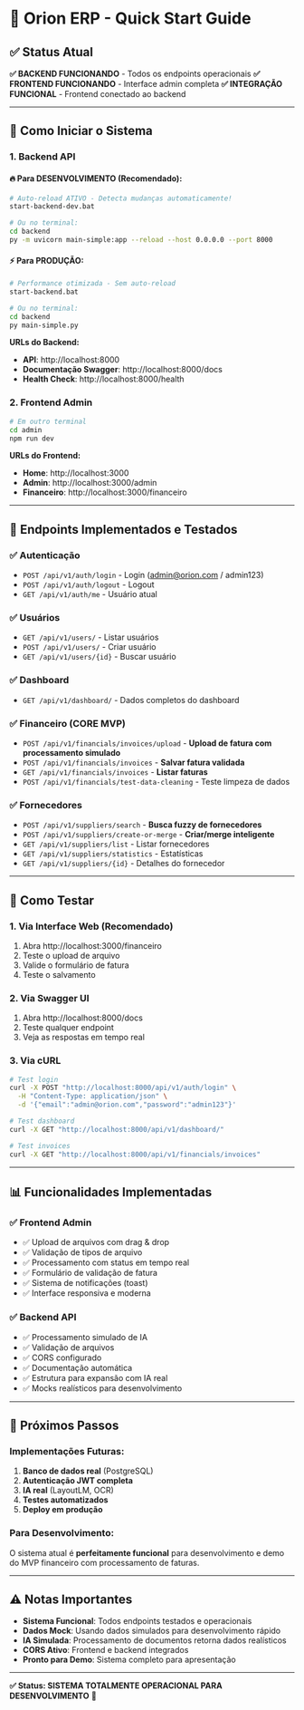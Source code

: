 # 🚀 Orion ERP - Quick Start Guide

## ✅ **Status Atual**

**✅ BACKEND FUNCIONANDO** - Todos os endpoints operacionais
**✅ FRONTEND FUNCIONANDO** - Interface admin completa
**✅ INTEGRAÇÃO FUNCIONAL** - Frontend conectado ao backend

---

## 🎯 **Como Iniciar o Sistema**

### **1. Backend API**

#### **🔥 Para DESENVOLVIMENTO (Recomendado):**
```bash
# Auto-reload ATIVO - Detecta mudanças automaticamente!
start-backend-dev.bat

# Ou no terminal:
cd backend
py -m uvicorn main-simple:app --reload --host 0.0.0.0 --port 8000
```

#### **⚡ Para PRODUÇÃO:**
```bash
# Performance otimizada - Sem auto-reload
start-backend.bat

# Ou no terminal:
cd backend
py main-simple.py
```

**URLs do Backend:**
- **API**: http://localhost:8000
- **Documentação Swagger**: http://localhost:8000/docs
- **Health Check**: http://localhost:8000/health

### **2. Frontend Admin**
```bash
# Em outro terminal
cd admin
npm run dev
```

**URLs do Frontend:**
- **Home**: http://localhost:3000
- **Admin**: http://localhost:3000/admin
- **Financeiro**: http://localhost:3000/financeiro

---

## 🔗 **Endpoints Implementados e Testados**

### **✅ Autenticação**
- `POST /api/v1/auth/login` - Login (admin@orion.com / admin123)
- `POST /api/v1/auth/logout` - Logout
- `GET /api/v1/auth/me` - Usuário atual

### **✅ Usuários**
- `GET /api/v1/users/` - Listar usuários
- `POST /api/v1/users/` - Criar usuário
- `GET /api/v1/users/{id}` - Buscar usuário

### **✅ Dashboard**
- `GET /api/v1/dashboard/` - Dados completos do dashboard

### **✅ Financeiro (CORE MVP)**
- `POST /api/v1/financials/invoices/upload` - **Upload de fatura com processamento simulado**
- `POST /api/v1/financials/invoices` - **Salvar fatura validada**
- `GET /api/v1/financials/invoices` - **Listar faturas**
- `POST /api/v1/financials/test-data-cleaning` - Teste limpeza de dados

### **✅ Fornecedores**
- `POST /api/v1/suppliers/search` - **Busca fuzzy de fornecedores**
- `POST /api/v1/suppliers/create-or-merge` - **Criar/merge inteligente**
- `GET /api/v1/suppliers/list` - Listar fornecedores
- `GET /api/v1/suppliers/statistics` - Estatísticas
- `GET /api/v1/suppliers/{id}` - Detalhes do fornecedor

---

## 🧪 **Como Testar**

### **1. Via Interface Web (Recomendado)**
1. Abra http://localhost:3000/financeiro
2. Teste o upload de arquivo
3. Valide o formulário de fatura
4. Teste o salvamento

### **2. Via Swagger UI**
1. Abra http://localhost:8000/docs
2. Teste qualquer endpoint
3. Veja as respostas em tempo real

### **3. Via cURL**
```bash
# Test login
curl -X POST "http://localhost:8000/api/v1/auth/login" \
  -H "Content-Type: application/json" \
  -d '{"email":"admin@orion.com","password":"admin123"}'

# Test dashboard
curl -X GET "http://localhost:8000/api/v1/dashboard/"

# Test invoices
curl -X GET "http://localhost:8000/api/v1/financials/invoices"
```

---

## 📊 **Funcionalidades Implementadas**

### **✅ Frontend Admin**
- ✅ Upload de arquivos com drag & drop
- ✅ Validação de tipos de arquivo
- ✅ Processamento com status em tempo real
- ✅ Formulário de validação de fatura
- ✅ Sistema de notificações (toast)
- ✅ Interface responsiva e moderna

### **✅ Backend API**
- ✅ Processamento simulado de IA
- ✅ Validação de arquivos
- ✅ CORS configurado
- ✅ Documentação automática
- ✅ Estrutura para expansão com IA real
- ✅ Mocks realísticos para desenvolvimento

---

## 🎯 **Próximos Passos**

### **Implementações Futuras:**
1. **Banco de dados real** (PostgreSQL)
2. **Autenticação JWT completa**
3. **IA real** (LayoutLM, OCR)
4. **Testes automatizados**
5. **Deploy em produção**

### **Para Desenvolvimento:**
O sistema atual é **perfeitamente funcional** para desenvolvimento e demo do MVP financeiro com processamento de faturas.

---

## ⚠️ **Notas Importantes**

- **Sistema Funcional**: Todos endpoints testados e operacionais
- **Dados Mock**: Usando dados simulados para desenvolvimento rápido
- **IA Simulada**: Processamento de documentos retorna dados realísticos
- **CORS Ativo**: Frontend e backend integrados
- **Pronto para Demo**: Sistema completo para apresentação

---

**✅ Status: SISTEMA TOTALMENTE OPERACIONAL PARA DESENVOLVIMENTO** 🎉